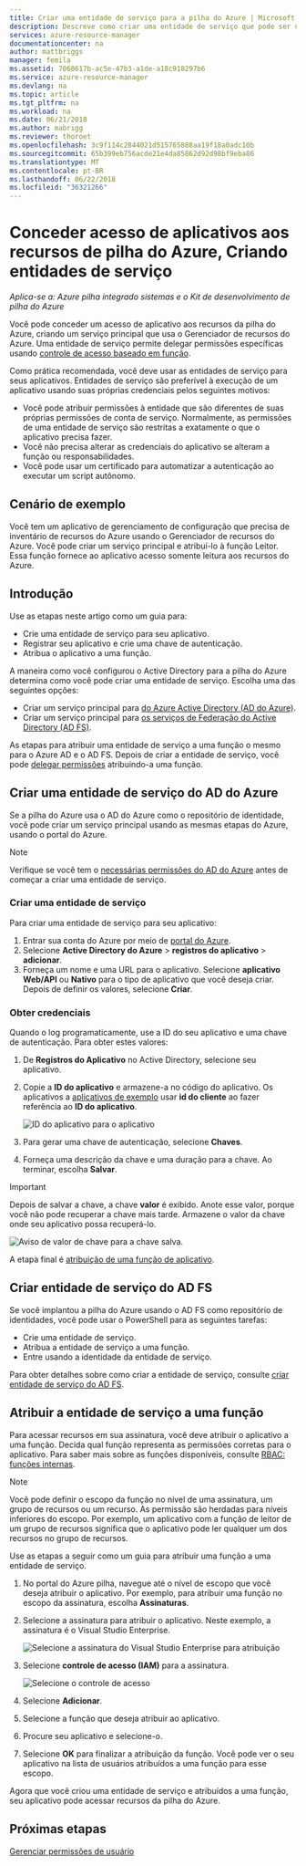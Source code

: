 ```yaml
---
title: Criar uma entidade de serviço para a pilha do Azure | Microsoft Docs
description: Descreve como criar uma entidade de serviço que pode ser usada com o controle de acesso baseado em função no Gerenciador de recursos do Azure para gerenciar o acesso aos recursos.
services: azure-resource-manager
documentationcenter: na
author: mattbriggs
manager: femila
ms.assetid: 7068617b-ac5e-47b3-a1de-a18c918297b6
ms.service: azure-resource-manager
ms.devlang: na
ms.topic: article
ms.tgt_pltfrm: na
ms.workload: na
ms.date: 06/21/2018
ms.author: mabrigg
ms.reviewer: thoroet
ms.openlocfilehash: 3c9f114c2844021d515765888aa19f18a0adc10b
ms.sourcegitcommit: 65b399eb756acde21e4da85862d92d98bf9eba86
ms.translationtype: MT
ms.contentlocale: pt-BR
ms.lasthandoff: 06/22/2018
ms.locfileid: "36321266"
---
```

# <a name="give-applications-access-to-azure-stack-resources-by-creating-service-principals"></a>Conceder acesso de aplicativos aos recursos de pilha do Azure, Criando entidades de serviço

*Aplica-se a: Azure pilha integrado sistemas e o Kit de desenvolvimento de pilha do Azure*

Você pode conceder um acesso de aplicativo aos recursos da pilha do Azure, criando um serviço principal que usa o Gerenciador de recursos do Azure. Uma entidade de serviço permite delegar permissões específicas usando [controle de acesso baseado em função](azure-stack-manage-permissions.md).

Como prática recomendada, você deve usar as entidades de serviço para seus aplicativos. Entidades de serviço são preferível à execução de um aplicativo usando suas próprias credenciais pelos seguintes motivos:

* Você pode atribuir permissões à entidade que são diferentes de suas próprias permissões de conta de serviço. Normalmente, as permissões de uma entidade de serviço são restritas a exatamente o que o aplicativo precisa fazer.
* Você não precisa alterar as credenciais do aplicativo se alteram a função ou responsabilidades.
* Você pode usar um certificado para automatizar a autenticação ao executar um script autônomo.

## <a name="example-scenario"></a>Cenário de exemplo

Você tem um aplicativo de gerenciamento de configuração que precisa de inventário de recursos do Azure usando o Gerenciador de recursos do Azure. Você pode criar um serviço principal e atribuí-lo à função Leitor. Essa função fornece ao aplicativo acesso somente leitura aos recursos do Azure.

## <a name="getting-started"></a>Introdução

Use as etapas neste artigo como um guia para:

* Crie uma entidade de serviço para seu aplicativo.
* Registrar seu aplicativo e crie uma chave de autenticação.
* Atribua o aplicativo a uma função.

A maneira como você configurou o Active Directory para a pilha do Azure determina como você pode criar uma entidade de serviço. Escolha uma das seguintes opções:

* Criar um serviço principal para [do Azure Active Directory (AD do Azure)](azure-stack-create-service-principals.md#create-service-principal-for-azure-ad).
* Criar um serviço principal para [os serviços de Federação do Active Directory (AD FS)](azure-stack-create-service-principals.md#create-service-principal-for-ad-fs).

As etapas para atribuir uma entidade de serviço a uma função o mesmo para o Azure AD e o AD FS. Depois de criar a entidade de serviço, você pode [delegar permissões](azure-stack-create-service-principals.md#assign-role-to-service-principal) atribuindo-a uma função.

## <a name="create-a-service-principal-for-azure-ad"></a>Criar uma entidade de serviço do AD do Azure

Se a pilha do Azure usa o AD do Azure como o repositório de identidade, você pode criar um serviço principal usando as mesmas etapas do Azure, usando o portal do Azure.

>[!NOTE]
Verifique se você tem o [necessárias permissões do AD do Azure](../../azure-resource-manager/resource-group-create-service-principal-portal.md#required-permissions) antes de começar a criar uma entidade de serviço.

### <a name="create-service-principal"></a>Criar uma entidade de serviço

Para criar uma entidade de serviço para seu aplicativo:

1. Entrar sua conta do Azure por meio de [portal do Azure](https://portal.azure.com).
2. Selecione **Active Directory do Azure** > **registros do aplicativo** > **adicionar**.
3. Forneça um nome e uma URL para o aplicativo. Selecione **aplicativo Web/API** ou **Nativo** para o tipo de aplicativo que você deseja criar. Depois de definir os valores, selecione **Criar**.

### <a name="get-credentials"></a>Obter credenciais

Quando o log programaticamente, use a ID do seu aplicativo e uma chave de autenticação. Para obter estes valores:

1. De **Registros do Aplicativo** no Active Directory, selecione seu aplicativo.

2. Copie a **ID do aplicativo** e armazene-a no código do aplicativo. Os aplicativos a [aplicativos de exemplo](#sample-applications) usar **id do cliente** ao fazer referência ao **ID do aplicativo**.

     ![ID do aplicativo para o aplicativo](./media/azure-stack-create-service-principal/image12.png)
3. Para gerar uma chave de autenticação, selecione **Chaves**.

4. Forneça uma descrição da chave e uma duração para a chave. Ao terminar, escolha **Salvar**.

>[!IMPORTANT]
Depois de salvar a chave, a chave **valor** é exibido. Anote esse valor, porque você não pode recuperar a chave mais tarde. Armazene o valor da chave onde seu aplicativo possa recuperá-lo.

![Aviso de valor de chave para a chave salva.](./media/azure-stack-create-service-principal/image15.png)

A etapa final é [atribuição de uma função de aplicativo](azure-stack-create-service-principals.md#assign-role-to-service-principal).

## <a name="create-service-principal-for-ad-fs"></a>Criar entidade de serviço do AD FS

Se você implantou a pilha do Azure usando o AD FS como repositório de identidades, você pode usar o PowerShell para as seguintes tarefas:

* Crie uma entidade de serviço.
* Atribua a entidade de serviço a uma função.
* Entre usando a identidade da entidade de serviço.

Para obter detalhes sobre como criar a entidade de serviço, consulte [criar entidade de serviço do AD FS](../azure-stack-create-service-principals.md#create-service-principal-for-ad-fs).

## <a name="assign-the-service-principal-to-a-role"></a>Atribuir a entidade de serviço a uma função

Para acessar recursos em sua assinatura, você deve atribuir o aplicativo a uma função. Decida qual função representa as permissões corretas para o aplicativo. Para saber mais sobre as funções disponíveis, consulte [RBAC: funções internas](../../role-based-access-control/built-in-roles.md).

>[!NOTE]
Você pode definir o escopo da função no nível de uma assinatura, um grupo de recursos ou um recurso. As permissão são herdadas para níveis inferiores do escopo. Por exemplo, um aplicativo com a função de leitor de um grupo de recursos significa que o aplicativo pode ler qualquer um dos recursos no grupo de recursos.

Use as etapas a seguir como um guia para atribuir uma função a uma entidade de serviço.

1. No portal do Azure pilha, navegue até o nível de escopo que você deseja atribuir o aplicativo. Por exemplo, para atribuir uma função no escopo da assinatura, escolha **Assinaturas**.

2. Selecione a assinatura para atribuir o aplicativo. Neste exemplo, a assinatura é o Visual Studio Enterprise.

     ![Selecione a assinatura do Visual Studio Enterprise para atribuição](./media/azure-stack-create-service-principal/image16.png)

3. Selecione **controle de acesso (IAM)** para a assinatura.

     ![Selecione o controle de acesso](./media/azure-stack-create-service-principal/image17.png)

4. Selecione **Adicionar**.

5. Selecione a função que deseja atribuir ao aplicativo.

6. Procure seu aplicativo e selecione-o.

7. Selecione **OK** para finalizar a atribuição da função. Você pode ver o seu aplicativo na lista de usuários atribuídos a uma função para esse escopo.

Agora que você criou uma entidade de serviço e atribuídos a uma função, seu aplicativo pode acessar recursos da pilha do Azure.

## <a name="next-steps"></a>Próximas etapas

[Gerenciar permissões de usuário](azure-stack-manage-permissions.md)

